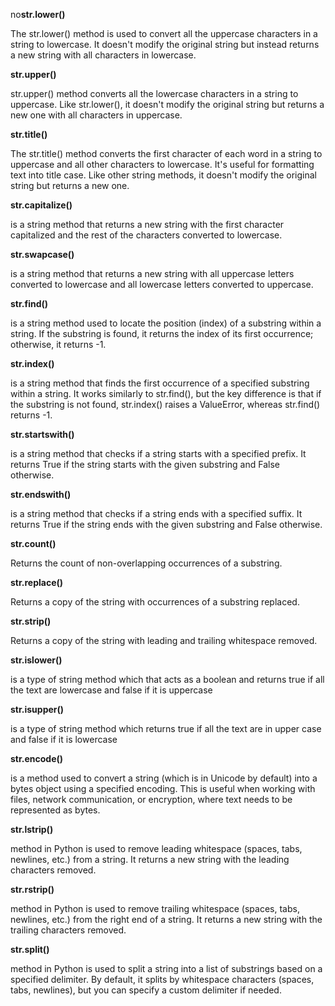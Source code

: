 no**str.lower()**

The str.lower() method is used to convert all the uppercase characters in a string to lowercase. It doesn't modify the original string but instead returns a new string with all characters in lowercase.

**str.upper()**

str.upper() method converts all the lowercase characters in a string to uppercase. Like str.lower(), it doesn't modify the original string but returns a new one with all characters in uppercase.

**str.title()**

The str.title() method converts the first character of each word in a string to uppercase and all other characters to lowercase. It's useful for formatting text into title case. Like other string methods, it doesn't modify the original string but returns a new one.

**str.capitalize()**

is a string method that returns a new string with the first character capitalized and the rest of the characters converted to lowercase.

**str.swapcase()**

is a string method that returns a new string with all uppercase letters converted to lowercase and all lowercase letters converted to uppercase.

**str.find()**

is a string method used to locate the position (index) of a substring within a string. If the substring is found, it returns the index of its first occurrence; otherwise, it returns -1.

**str.index()**

is a string method that finds the first occurrence of a specified substring within a string. It works similarly to str.find(), but the key difference is that if the substring is not found, str.index() raises a ValueError, whereas str.find() returns -1.

**str.startswith()**

is a string method that checks if a string starts with a specified prefix. It returns True if the string starts with the given substring and False otherwise.

**str.endswith()**

is a string method that checks if a string ends with a specified suffix. It returns True if the string ends with the given substring and False otherwise.

**str.count()**

 Returns the count of non-overlapping occurrences of a substring.

**str.replace()**

 Returns a copy of the string with occurrences of a substring replaced.

**str.strip()**

 Returns a copy of the string with leading and trailing whitespace removed.

**str.islower()**

is a type of string method which that acts as a boolean and returns true if all the text are lowercase and false if it is uppercase

**str.isupper()**

is a type of string method which returns true if all the text are in upper case and false if it is lowercase

**str.encode()** 

is a method used to convert a string (which is in Unicode by default) into a bytes object using a specified encoding. This is useful when working with files, network communication, or encryption, where text needs to be represented as bytes.

**str.lstrip()**

 method in Python is used to remove leading whitespace (spaces, tabs, newlines, etc.) from a string. It returns a new string with the leading characters removed.

**str.rstrip()**

 method in Python is used to remove trailing whitespace (spaces, tabs, newlines, etc.) from the right end of a string. It returns a new string with the trailing characters removed.

**str.split()**

 method in Python is used to split a string into a list of substrings based on a specified delimiter. By default, it splits by whitespace characters (spaces, tabs, newlines), but you can specify a custom delimiter if needed.
